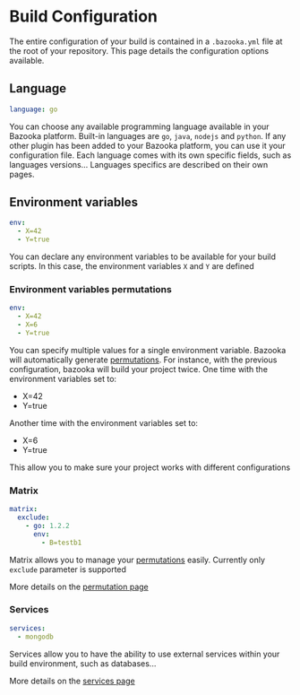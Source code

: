 # Build Configuration

The entire configuration of your build is contained in a `.bazooka.yml` file at the root of your repository. This page details the configuration options available.

## Language

```yaml
language: go
```

You can choose any available programming language available in your Bazooka platform. Built-in languages are `go`, `java`, `nodejs` and `python`. If any other plugin has been added to your Bazooka platform, you can use it your configuration file. Each language comes with its own specific fields, such as languages versions... Languages specifics are described on their own pages.

## Environment variables

```yaml
env:
  - X=42
  - Y=true
```

You can declare any environment variables to be available for your build scripts. In this case, the environment variables `X` and `Y` are defined

### Environment variables permutations

```yaml
env:
  - X=42
  - X=6
  - Y=true
```

You can specify multiple values for a single environment variable. Bazooka will automatically generate [permutations](../home/permutations). For instance, with the previous configuration, bazooka will build your project twice. One time with the environment variables set to:

* X=42
* Y=true

Another time with the environment variables set to:

* X=6
* Y=true

This allow you to make sure your project works with different configurations

### Matrix

```yaml
matrix:
  exclude:
    - go: 1.2.2
      env:
        - B=testb1
```

Matrix allows you to manage your [permutations](../home/permutations) easily. Currently only `exclude` parameter is supported

More details on the [permutation page](../home/permutations)

### Services

```yaml
services:
  - mongodb
```

Services allow you to have the ability to use external services within your build environment, such as databases...

More details on the [services page](../home/services)
